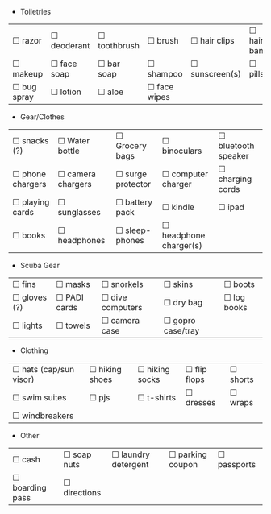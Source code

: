 * Toiletries

|||||||
| -- | -- | -- | -- | -- | -- |
| ☐ razor  |  ☐ deoderant | ☐ toothbrush | ☐ brush | ☐ hair clips | ☐ hair bands |
| ☐ makeup | ☐ face soap | ☐ bar soap | ☐ shampoo |  ☐ sunscreen(s) | ☐ pills  |
| ☐ bug spray | ☐ lotion | ☐ aloe | ☐ face wipes  | | |

* Gear/Clothes

||||||
| -- | -- | -- | -- | -- |
| ☐ snacks (?) | ☐ Water bottle | ☐ Grocery bags | ☐ binoculars | ☐ bluetooth speaker |
| ☐ phone chargers | ☐ camera chargers | ☐ surge protector | ☐ computer charger | ☐ charging cords |
| ☐ playing cards | ☐ sunglasses | ☐ battery pack | ☐ kindle | ☐ ipad |
| ☐ books | ☐ headphones | ☐ sleep-phones | ☐ headphone charger(s) |  |

* Scuba Gear 

||||||
| -- | -- | -- | -- | -- |
| ☐ fins | ☐ masks | ☐ snorkels | ☐ skins | ☐ boots |
| ☐ gloves (?) | ☐ PADI cards | ☐ dive computers | ☐ dry bag | ☐ log books |
| ☐ lights | ☐ towels | ☐ camera case | ☐ gopro case/tray |

* Clothing

||||||
| -- | -- | -- | -- | -- |
| ☐ hats (cap/sun visor) | ☐ hiking shoes | ☐ hiking socks | ☐ flip flops | ☐ shorts |
| ☐ swim suites | ☐ pjs | ☐ t-shirts | ☐ dresses | ☐ wraps |
| ☐ windbreakers | | | |  |

* Other

||||||
| -- | -- | -- | -- | -- |
| ☐ cash | ☐ soap nuts | ☐ laundry detergent | ☐ parking coupon | ☐ passports |
| ☐ boarding pass | ☐ directions | | | |

